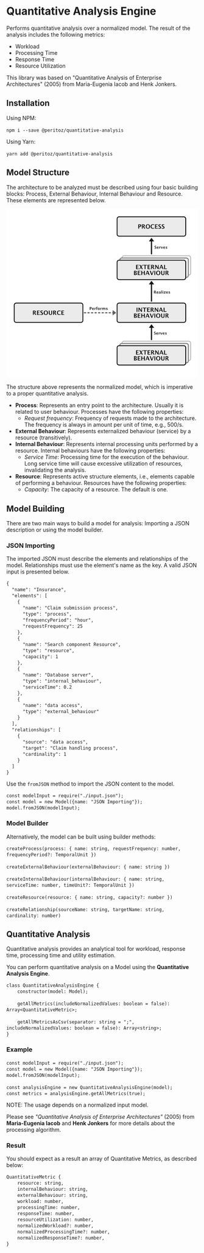 # Quantitative Analysis Engine

Performs quantitative analysis over a normalized model. The result of the analysis includes the following metrics:

- Workload
- Processing Time
- Response Time
- Resource Utilization

This library was based on "Quantitative Analysis of Enterprise Architectures" (2005) from Maria-Eugenia Iacob and Henk Jonkers.

## Installation

Using NPM:

``
npm i --save @peritoz/quantitative-analysis
``

Using Yarn:

``
yarn add @peritoz/quantitative-analysis
``

## Model Structure

The architecture to be analyzed must be described using four basic building blocks: Process, External Behaviour, Internal Behaviour and Resource. These elements are represented below.

![Model representation](./docs/metamodel.jpg)

The structure above represents the normalized model, which is imperative to a proper quantitative analysis.

- **Process**: Represents an entry point to the architecture. Usually it is related to user behaviour. Processes have the following properties:
  - *Request frequency*: Frequency of requests made to the architecture. The frequency is always in amount per unit of time, e.g., 500/s.
- **External Behaviour**: Represents externalized behaviour (service) by a resource (transitively).
- **Internal Behaviour**: Represents internal processing units performed by a resource. Internal behaviours have the following properties:
  - *Service Time*: Processing time for the execution of the behaviour. Long service time will cause excessive utilization of resources, invalidating the analysis.
- **Resource**: Represents active structure elements, i.e., elements capable of performing a behaviour. Resources have the following properties:
  - *Capacity*: The capacity of a resource. The default is one.

## Model Building

There are two main ways to build a model for analysis: Importing a JSON description or using the model builder.

### JSON Importing

The imported JSON must describe the elements and relationships of the model. Relationships must use the element's name as the key. A valid JSON input is presented below.

```
{
  "name": "Insurance",
  "elements": [
    {
      "name": "Claim submission process",
      "type": "process",
      "frequencyPeriod": "hour",
      "requestFrequency": 25
    },
    {
      "name": "Search component Resource",
      "type": "resource",
      "capacity": 1
    },
    {
      "name": "Database server",
      "type": "internal_behaviour",
      "serviceTime": 0.2
    },
    {
      "name": "data access",
      "type": "external_behaviour"
    }
  ],
  "relationships": [
    {
      "source": "data access",
      "target": "Claim handling process",
      "cardinality": 1
    }
  ]
}  
```

Use the ```fromJSON``` method to import the JSON content to the model.

```
const modelInput = require("./input.json");
const model = new Model({name: "JSON Importing"});
model.fromJSON(modelInput);
```

### Model Builder

Alternatively, the model can be built using builder methods:

```
createProcess(process: { name: string, requestFrequency: number, frequencyPeriod?: TemporalUnit })

createExternalBehaviour(externalBehaviour: { name: string })

createInternalBehaviour(internalBehaviour: { name: string, serviceTime: number, timeUnit?: TemporalUnit })

createResource(resource: { name: string, capacity?: number })

createRelationship(sourceName: string, targetName: string, cardinality: number)
```

## Quantitative Analysis

Quantitative analysis provides an analytical tool for workload, response time, processing time and utility estimation.

You can perform quantitative analysis on a Model using the **Quantitative Analysis Engine**.

```
class QuantitativeAnalysisEngine {
    constructor(model: Model);

    getAllMetrics(includeNormalizedValues: boolean = false): Array<QuantitativeMetric>;

    getAllMetricsAsCsv(separator: string = ";", includeNormalizedValues: boolean = false): Array<string>;
}
```

### Example

```
const modelInput = require("./input.json");
const model = new Model({name: "JSON Importing"});
model.fromJSON(modelInput);

const analysisEngine = new QuantitativeAnalysisEngine(model);
const metrics = analysisEngine.getAllMetrics(true);
```

NOTE: The usage depends on a normalized input model.

Please see *"Quantitative Analysis of Enterprise Architectures"* (2005) from **Maria-Eugenia Iacob** and **Henk Jonkers** for more details about the processing algorithm.

### Result

You should expect as a result an array of Quantitative Metrics, as described below:

```
QuantitativeMetric {
    resource: string,
    internalBehaviour: string,
    externalBehaviour: string,
    workload: number,
    processingTime: number,
    responseTime: number,
    resourceUtilization: number,
    normalizedWorkload?: number,
    normalizedProcessingTime?: number,
    normalizedResponseTime?: number,
}
```